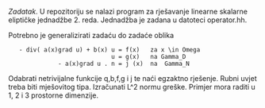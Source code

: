  *Zadatak*. U repozitoriju se nalazi program za rješavanje linearne skalarne eliptičke
 jednadžbe 2. reda. Jednadžba je zadana u datoteci operator.hh.  


 Potrebno je generalizirati zadaću do zadaće oblika

```
   - div( a(x)grad u) + b(x) u = f(x)   za x \in Omega
                             u = g(x)   na Gamma_D
              - a(x)grad u . n = j (x)  na  Gamma_N  
```

Odabrati netrivijalne funkcije q,b,f,g i j te naći egzaktno rješenje.
Rubni uvjet treba biti mješovitog tipa.
Izračunati L^2 normu greške.
Primjer mora raditi u 1, 2 i 3 prostorne dimenzije.
